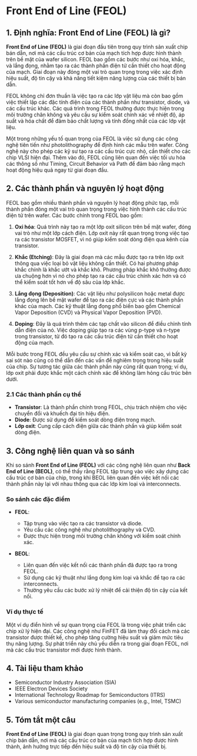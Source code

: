 # Front End of Line (FEOL)

## 1. Định nghĩa: **Front End of Line (FEOL)** là gì?
**Front End of Line (FEOL)** là giai đoạn đầu tiên trong quy trình sản xuất chip bán dẫn, nơi mà các cấu trúc cơ bản của mạch tích hợp được hình thành trên bề mặt của wafer silicon. FEOL bao gồm các bước như oxi hóa, khắc, và lắng đọng, nhằm tạo ra các thành phần điện tử cần thiết cho hoạt động của mạch. Giai đoạn này đóng một vai trò quan trọng trong việc xác định hiệu suất, độ tin cậy và khả năng tiết kiệm năng lượng của các thiết bị bán dẫn.

FEOL không chỉ đơn thuần là việc tạo ra các lớp vật liệu mà còn bao gồm việc thiết lập các đặc tính điện của các thành phần như transistor, diode, và các cấu trúc khác. Các quá trình trong FEOL thường được thực hiện trong môi trường chân không và yêu cầu sự kiểm soát chính xác về nhiệt độ, áp suất và hóa chất để đảm bảo chất lượng và tính đồng nhất của các lớp vật liệu. 

Một trong những yếu tố quan trọng của FEOL là việc sử dụng các công nghệ tiên tiến như photolithography để định hình các mẫu trên wafer. Công nghệ này cho phép các kỹ sư tạo ra các cấu trúc cực nhỏ, cần thiết cho các chip VLSI hiện đại. Thêm vào đó, FEOL cũng liên quan đến việc tối ưu hóa các thông số như Timing, Circuit Behavior và Path để đảm bảo rằng mạch hoạt động hiệu quả ngay từ giai đoạn đầu.

## 2. Các thành phần và nguyên lý hoạt động
FEOL bao gồm nhiều thành phần và nguyên lý hoạt động phức tạp, mỗi thành phần đóng một vai trò quan trọng trong việc hình thành các cấu trúc điện tử trên wafer. Các bước chính trong FEOL bao gồm:

1. **Oxi hóa**: Quá trình này tạo ra một lớp oxit silicon trên bề mặt wafer, đóng vai trò như một lớp cách điện. Lớp oxit này rất quan trọng trong việc tạo ra các transistor MOSFET, vì nó giúp kiểm soát dòng điện qua kênh của transistor.

2. **Khắc (Etching)**: Đây là giai đoạn mà các mẫu được tạo ra trên lớp oxit thông qua việc loại bỏ vật liệu không cần thiết. Có hai phương pháp khắc chính là khắc ướt và khắc khô. Phương pháp khắc khô thường được ưa chuộng hơn vì nó cho phép tạo ra các cấu trúc chính xác hơn và có thể kiểm soát tốt hơn về độ sâu của lớp khắc.

3. **Lắng đọng (Deposition)**: Các vật liệu như polysilicon hoặc metal được lắng đọng lên bề mặt wafer để tạo ra các điện cực và các thành phần khác của mạch. Các kỹ thuật lắng đọng phổ biến bao gồm Chemical Vapor Deposition (CVD) và Physical Vapor Deposition (PVD).

4. **Doping**: Đây là quá trình thêm các tạp chất vào silicon để điều chỉnh tính dẫn điện của nó. Việc doping giúp tạo ra các vùng p-type và n-type trong transistor, từ đó tạo ra các cấu trúc điện tử cần thiết cho hoạt động của mạch.

Mỗi bước trong FEOL đều yêu cầu sự chính xác và kiểm soát cao, vì bất kỳ sai sót nào cũng có thể dẫn đến các vấn đề nghiêm trọng trong hiệu suất của chip. Sự tương tác giữa các thành phần này cũng rất quan trọng; ví dụ, lớp oxit phải được khắc một cách chính xác để không làm hỏng cấu trúc bên dưới.

### 2.1 Các thành phần cụ thể
- **Transistor**: Là thành phần chính trong FEOL, chịu trách nhiệm cho việc chuyển đổi và khuếch đại tín hiệu điện.
- **Diode**: Được sử dụng để kiểm soát dòng điện trong mạch.
- **Lớp oxit**: Cung cấp cách điện giữa các thành phần và giúp kiểm soát dòng điện.

## 3. Công nghệ liên quan và so sánh
Khi so sánh **Front End of Line (FEOL)** với các công nghệ liên quan như **Back End of Line (BEOL)**, có thể thấy rằng FEOL tập trung vào việc xây dựng các cấu trúc cơ bản của chip, trong khi BEOL liên quan đến việc kết nối các thành phần này lại với nhau thông qua các lớp kim loại và interconnects. 

### So sánh các đặc điểm
- **FEOL**:
  - Tập trung vào việc tạo ra các transistor và diode.
  - Yêu cầu các công nghệ như photolithography và CVD.
  - Được thực hiện trong môi trường chân không với kiểm soát chính xác.

- **BEOL**:
  - Liên quan đến việc kết nối các thành phần đã được tạo ra trong FEOL.
  - Sử dụng các kỹ thuật như lắng đọng kim loại và khắc để tạo ra các interconnects.
  - Thường yêu cầu các bước xử lý nhiệt để cải thiện độ tin cậy của kết nối.

### Ví dụ thực tế
Một ví dụ điển hình về sự quan trọng của FEOL là trong việc phát triển các chip xử lý hiện đại. Các công nghệ như FinFET đã làm thay đổi cách mà các transistor được thiết kế, cho phép tăng cường hiệu suất và giảm mức tiêu thụ năng lượng. Sự phát triển này chủ yếu diễn ra trong giai đoạn FEOL, nơi mà các cấu trúc transistor mới được hình thành.

## 4. Tài liệu tham khảo
- Semiconductor Industry Association (SIA)
- IEEE Electron Devices Society
- International Technology Roadmap for Semiconductors (ITRS)
- Various semiconductor manufacturing companies (e.g., Intel, TSMC)

## 5. Tóm tắt một câu
**Front End of Line (FEOL)** là giai đoạn quan trọng trong quy trình sản xuất chip bán dẫn, nơi mà các cấu trúc cơ bản của mạch tích hợp được hình thành, ảnh hưởng trực tiếp đến hiệu suất và độ tin cậy của thiết bị.